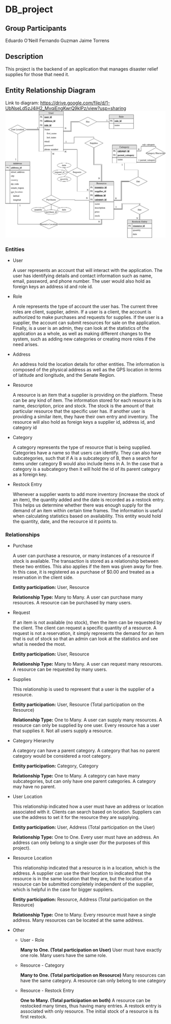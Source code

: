 # DB_project

## Group Participants
Eduardo O'Neill
Fernando Guzman
Jaime Torrens

## Description
This project is the backend of an application that manages disaster relief supplies for those that need it. 

## Entity Relationship Diagram
Link to diagram: https://drive.google.com/file/d/1-UbNseLd5zJ4iH2_MvqiEngKwrQ9kIPz/view?usp=sharing
![](diagram.jpg)

### Entities
* User

  A user represents an account that will interact with the application. The user has identifying details and contact information such as name, email, password, and phone number. The user would also hold as foreign keys an address id and role id.
   
* Role

  A role represents the type of account the user has. The current three roles are client, supplier, admin. If a user is a client, the account is authorized to make purchases and requests for supplies. If the user is a supplier, the account can submit resources for sale on the application. Finally, is a user is an admin, they can look at the statistics of the application as a whole, as well as making different changes to the system, such as adding new categories or creating more roles if the need arises.
  
* Address

  An address hold the location details for other entities. The information is composed of the physical address as well as the GPS location in terms of latitude and longitude, and the Senate Region.
  
* Resource

  A resource is an item that a supplier is providing on the platform. These can be any kind of item. The information stored for each resource is its name, description, price and stock. The stock is the amount of that particular resource that the specific user has. If another user is providing a similar item, they have their own entry and inventory. The resource will also hold as foreign keys a supplier id, address id, and category id 
  
* Category

  A category represents the type of resource that is being supplied. Categories have a name so that users can identify. They can also have subcategories, such that if A is a subcategory of B, then a search for items under category B would also include items in A. In the case that a category is a subcategory then it will hold the id of its parent category as a foreign key.

* Restock Entry

  Whenever a supplier wants to add more inventory (increase the stock of an item), the quantity added and the date is recorded as a restock entry. This helps us determine whether there was enough supply for the demand of an item within certain time frames. The information is useful when calculating statistics based on availability. This entity would hold the quantity, date, and the recource id it points to.

### Relationships

* Purchase

  A user can purchase a resource, or many instances of a resource if stock is available. The transaction is stored as a relationship between these two entities. This also applies if the item was given away for free. In this case, it is registered as a purchase of $0.00 and treated as a reservation in the client side.
  
  **Entity participation:** User, Resource
  
  **Relationship Type:** Many to Many. A user can purchase many resources. A resource can be purchased by many users.

* Request

  If an item is not available (no stock), then the item can be requested by the client. The client can request a specific quantity of a resource. A request is not a reservation, it simply represents the demand for an item that is out of stock so that an admin can look at the statistics and see what is needed the most.
  
  **Entity participation:** User, Resource
  
  **Relationship Type:** Many to Many. A user can request many resources. A resource can be requested by many users.

* Supplies

  This relationship is used to represent that a user is the supplier of a resource. 

  **Entity participation:** User, Resource (Total participation on the Resource)
  
  **Relationship Type:** One to Many. A user can supply many resources. A resource can only be supplied by one user. Every resource has a user that supplies it. Not all users supply a resource.
  
* Category Hierarchy

  A category can have a parent category. A category that has no parent category would be considered a root category.
  
  **Entity participation:** Category, Category
  
  **Relationship Type:** One to Many. A category can have many subcategories, but can only have one parent categories. A category may have no parent.
  
* User Location

  This relationship indicated how a user must have an address or location associated with it. Clients can search based on location. Suppliers can use the address to set it for the resource they are supplying.
  
  **Entity participation:** User, Address (Total participation on the User)
  
  **Relationship Type:** One to One. Every user must have an address. An address can only belong to a single user (for the purposes of this project).
  
* Resource Location

  This relationship indicated that a resource is in a location, which is the address. A supplier can use the their location to indicated that the resource is in the same location that they are, but the location of a resource can be submitted completely independent of the supplier, which is helpful in the case for bigger suppliers.
  
  **Entity participation:** Resource, Address (Total participation on the Resource)
  
  **Relationship Type:** One to Many. Every resource must have a single address. Many resources can be located at the same address.
  
* Other

  + User - Role
  
    **Many to One. (Total participation on User)** User must have exactly one role. Many users have the same role. 
    
  + Resource - Category
  
    **Many to One. (Total participation on Resource)** Many resources can have the same category. A resource can only belong to one category
    
  + Resource - Restock Entry
  
    **One to Many. (Total participation on both)** A resource can be restocked many times, thus having many entries. A restock entry is associated with only resource. The initial stock of a resource is its first restock.
